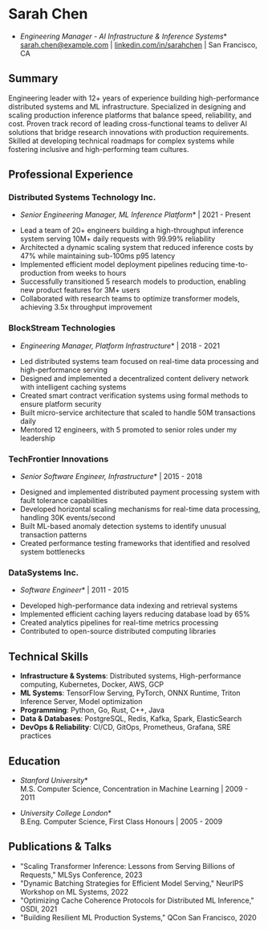 # Sarah Chen

* *Engineering Manager - AI Infrastructure & Inference Systems**  
[sarah.chen@example.com](mailto:sarah.chen@example.com) | [linkedin.com/in/sarahchen](https://linkedin.com/in/sarahchen) | San Francisco, CA

## Summary

Engineering leader with 12+ years of experience building high-performance distributed systems and ML infrastructure. Specialized in designing and scaling production inference platforms that balance speed, reliability, and cost. Proven track record of leading cross-functional teams to deliver AI solutions that bridge research innovations with production requirements. Skilled at developing technical roadmaps for complex systems while fostering inclusive and high-performing team cultures.

## Professional Experience

### Distributed Systems Technology Inc.
* *Senior Engineering Manager, ML Inference Platform** | 2021 - Present
- Lead a team of 20+ engineers building a high-throughput inference system serving 10M+ daily requests with 99.99% reliability
- Architected a dynamic scaling system that reduced inference costs by 47% while maintaining sub-100ms p95 latency
- Implemented efficient model deployment pipelines reducing time-to-production from weeks to hours
- Successfully transitioned 5 research models to production, enabling new product features for 3M+ users
- Collaborated with research teams to optimize transformer models, achieving 3.5x throughput improvement

### BlockStream Technologies
* *Engineering Manager, Platform Infrastructure** | 2018 - 2021
- Led distributed systems team focused on real-time data processing and high-performance serving
- Designed and implemented a decentralized content delivery network with intelligent caching systems
- Created smart contract verification systems using formal methods to ensure platform security
- Built micro-service architecture that scaled to handle 50M transactions daily
- Mentored 12 engineers, with 5 promoted to senior roles under my leadership

### TechFrontier Innovations
* *Senior Software Engineer, Infrastructure** | 2015 - 2018
- Designed and implemented distributed payment processing system with fault tolerance capabilities
- Developed horizontal scaling mechanisms for real-time data processing, handling 30K events/second
- Built ML-based anomaly detection systems to identify unusual transaction patterns
- Created performance testing frameworks that identified and resolved system bottlenecks

### DataSystems Inc.
* *Software Engineer** | 2011 - 2015
- Developed high-performance data indexing and retrieval systems
- Implemented efficient caching layers reducing database load by 65%
- Created analytics pipelines for real-time metrics processing
- Contributed to open-source distributed computing libraries

## Technical Skills

- **Infrastructure & Systems**: Distributed systems, High-performance computing, Kubernetes, Docker, AWS, GCP
- **ML Systems**: TensorFlow Serving, PyTorch, ONNX Runtime, Triton Inference Server, Model optimization
- **Programming**: Python, Go, Rust, C++, Java
- **Data & Databases**: PostgreSQL, Redis, Kafka, Spark, ElasticSearch
- **DevOps & Reliability**: CI/CD, GitOps, Prometheus, Grafana, SRE practices

## Education

* *Stanford University**  
M.S. Computer Science, Concentration in Machine Learning | 2009 - 2011

* *University College London**  
B.Eng. Computer Science, First Class Honours | 2005 - 2009

## Publications & Talks

- "Scaling Transformer Inference: Lessons from Serving Billions of Requests," MLSys Conference, 2023
- "Dynamic Batching Strategies for Efficient Model Serving," NeurIPS Workshop on ML Systems, 2022
- "Optimizing Cache Coherence Protocols for Distributed ML Inference," OSDI, 2021
- "Building Resilient ML Production Systems," QCon San Francisco, 2020

